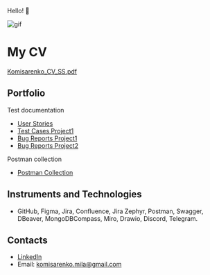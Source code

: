 Hello! 👋

![gif](https://media3.giphy.com/media/3o7WTL4qQCbbLLV2Pm/200w.gif?cid=6c09b952os7hlhcjm3eitykavmg5pqihsvsvfkthqbv3e3vg&ep=v1_gifs_search&rid=200w.gif&ct=g)

# My CV

[Komisarenko_CV_SS.pdf](https://github.com/user-attachments/files/18076511/Komisarenko_CV_SS.pdf)


## Portfolio

Test documentation
  - [User Stories](https://github.com/ita-social-projects/SpaceToStudy-Client/issues?q=is%3Aopen+is%3Aissue+author%3AMilaKomisarenko+label%3A%22User+Story%22)
  - [Test Cases Project1](https://github.com/ita-social-projects/SpaceToStudy-Client/issues?q=is%3Aopen+is%3Aissue+author%3AMilaKomisarenko+label%3A%22test+case%22)
  - [Bug Reports Project1](https://github.com/ita-social-projects/SpaceToStudy-Client/issues?q=is%3Aopen+is%3Aissue+author%3AMilaKomisarenko+label%3Abug)
  - [Bug Reports Project2](https://github.com/ita-social-projects/GreenCity/issues/created_by/MilaKomisarenko)

Postman collection
- [Postman Collection](https://api.postman.com/collections/39773007-956a5514-4d45-4002-9238-26ee4133e7bf?access_key=PMAT-01JDM5HG0R15XWNJDE98FZK3BG)

## Instruments and Technologies

- GitHub, Figma, Jira, Confluence, Jira Zephyr, Postman, Swagger, DBeaver, MongoDBCompass, Miro, Drawio, Discord, Telegram.

## Contacts

- [LinkedIn](https://www.linkedin.com/in/mila-komisarenko-2789971a9/)
- Email: [komisarenko.mila@gmail.com](komisarenko.mila@gmail.com)
